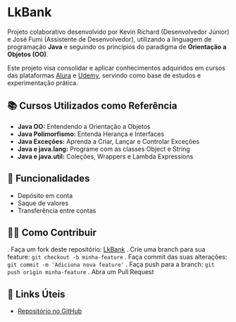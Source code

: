 # LkBank

Projeto colaborativo desenvolvido por Kevin Richard (Desenvolvedor Júnior) e José Fumi (Assistente de Desenvolvedor), utilizando a linguagem de programação **Java** e seguindo os princípios do paradigma de **Orientação a Objetos (OO)**.

Este projeto visa consolidar e aplicar conhecimentos adquiridos em cursos das plataformas [Alura](https://www.alura.com.br/) e [Udemy](https://www.udemy.com/), servindo como base de estudos e experimentação prática.

## 📚 Cursos Utilizados como Referência

- **Java OO:** Entendendo a Orientação a Objetos
- **Java Polimorfismo:** Entenda Herança e Interfaces
- **Java Exceções:** Aprenda a Criar, Lançar e Controlar Exceções
- **Java e java.lang:** Programe com as classes Object e String
- **Java e java.util:** Coleções, Wrappers e Lambda Expressions

## 🚀 Funcionalidades

- Depósito em conta
- Saque de valores
- Transferência entre contas

## 👨‍💻 Como Contribuir

. Faça um fork deste repositório: [LkBank](https://github.com/k3vinrich4rd/lk-bank)
. Crie uma branch para sua feature: `git checkout -b minha-feature`
. Faça commit das suas alterações: `git commit -m 'Adiciona nova feature'`
. Faça push para a branch: `git push origin minha-feature`
. Abra um Pull Request

## 📎 Links Úteis

- [Repositório no GitHub](https://github.com/k3vinrich4rd/lk-bank)